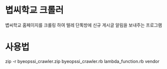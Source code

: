 # 볍씨학교 크롤러
볍씨학교 홈페이지를 크롤링 하여 텔레 단톡방에 신규 게시글 알림을 보내주는 프로그램

# 사용법
zip -r byeopssi_crawler.zip byeopssi_crawler.rb lambda_function.rb vendor

